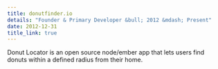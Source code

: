 ```yaml
---
title: donutfinder.io
details: "Founder & Primary Developer &bull; 2012 &mdash; Present"
date: 2012-12-31
title_link: true
---
```

Donut Locator is an open source node/ember app that lets users find donuts within a defined radius from their home.
